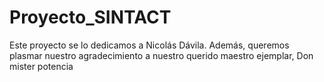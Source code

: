 # Proyecto_SINTACT

Este proyecto se lo dedicamos a Nicolás Dávila. Además, queremos plasmar nuestro agradecimiento a nuestro querido maestro ejemplar, Don mister potencia 
